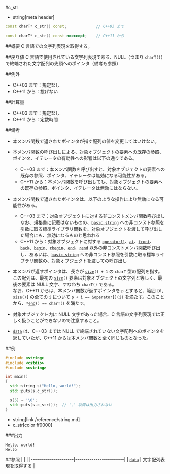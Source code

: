 #c_str
* string[meta header]

```cpp
const charT* c_str() const;				// C++03 まで

const charT* c_str() const noexcept;	// C++11 から
```

##概要
C 言語での文字列表現を取得する。


##戻り値
C 言語で使用されている文字列表現である、NULL（つまり `charT()`）で終端された文字配列の先頭へのポインタ（備考も参照）


##例外
- C++03 まで：規定なし
- C++11 から：投げない


##計算量
- C++03 まで：規定なし
- C++11 から：定数時間


##備考
- 本メンバ関数で返されたポインタが指す配列の値を変更してはいけない。

- 本メンバ関数の呼び出しによる、対象オブジェクトの要素への既存の参照、ポインタ、イテレータの有効性への影響は以下の通りである。
	* C++03 まで：本メンバ関数を呼び出すと、対象オブジェクトの要素への既存の参照、ポインタ、イテレータは無効になる可能性がある。
	* C++11 から：本メンバ関数を呼び出しても、対象オブジェクトの要素への既存の参照、ポインタ、イテレータは無効にはならない。

- 本メンバ関数で返されたポインタは、以下のような操作により無効になる可能性がある。
	* C++03 まで：対象オブジェクトに対する非コンストメンバ関数呼び出し  
		なお、規格書に記載はないものの、[`basic_string`](/reference/string/basic_string.md) への非コンスト参照を引数に取る標準ライブラリ関数を、対象オブジェクトを渡して呼び出した場合にも、無効になるものと思われる
	* C++11 から：対象オブジェクトに対する [`operator[]`](./op_at.md)、[`at`](./at.md)、[`front`](./front.md)、[`back`](./back.md)、[`begin`](./begin.md)、[`rbegin`](./rbegin.md)、[`end`](./end.md)、[`rend`](./rend.md) 以外の非コンストメンバ関数呼び出し、あるいは、[`basic_string`](/reference/string/basic_string.md) への非コンスト参照を引数に取る標準ライブラリ関数の、対象オブジェクトを渡しての呼び出し

- 本メンバが返すポインタは、長さが [`size`](./size.md)`() + 1` の `charT` 型の配列を指す。この配列は、最初の [`size`](./size.md)`()` 要素は対象オブジェクトの文字列と等しく、最後の要素は NULL 文字、すなわち `charT()` である。  
	なお、C++11 からは、本メンバ関数が返すポインタを `p` とすると、範囲 `[0, `[`size`](./size.md)`()]` の全ての `i` について `p + i == &operator[](i)` を満たす。このことから、`*`[`end`](./end.md)`() == charT()` を満たす。

- 対象オブジェクト内に NULL 文字があった場合、C 言語の文字列表現では正しく扱うことができないので注意すること。

- [`data`](./data.md) は、C++03 までは NULL で終端されていない文字配列へのポインタを返していたが、C++11 からは本メンバ関数と全く同じものとなった。


##例
```cpp
#include <string>
#include <cstdio>
#include <cstring>

int main()
{
  std::string s("Hello, world!");
  std::puts(s.c_str());

  s[5] = '\0';
  std::puts(s.c_str());  // ',' 以降は出力されない
}
```
* string[link /reference/string.md]
* c_str[color ff0000]

###出力
```
Hello, world!
Hello
```


##参照
|                     |                        |
|---------------------|------------------------|
| [`data`](./data.md) | 文字配列表現を取得する |
